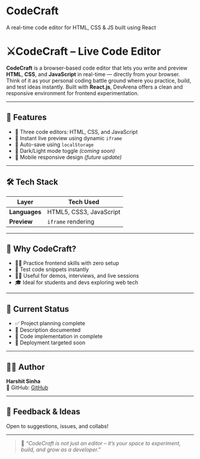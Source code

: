 # CodeCraft
A real-time code editor for HTML, CSS &amp; JS built using React
# ⚔️CodeCraft – Live Code Editor 

**CodeCraft** is a browser-based code editor that lets you write and preview **HTML**, **CSS**, and **JavaScript** in real-time — directly from your browser. Think of it as your personal coding battle ground where you practice, build, and test ideas instantly. Built with **React.js**, DevArena offers a clean and responsive environment for frontend experimentation.

---

## 🚀 Features

- 📝 Three code editors: HTML, CSS, and JavaScript
- 👀 Instant live preview using dynamic `iframe`
- 💾 Auto-save using `localStorage` 
- 🌙 Dark/Light mode toggle *(coming soon)*
- 📱 Mobile responsive design *(future update)*

---

## 🛠️ Tech Stack

| Layer          | Tech Used                |
|----------------|--------------------------|
| **Languages**  | HTML5, CSS3, JavaScript  |
| **Preview**    | `iframe` rendering       |


---

## 🎯 Why CodeCraft?

- 👨‍💻 Practice frontend skills with zero setup
- 🧪 Test code snippets instantly
- 👩‍🏫 Useful for demos, interviews, and live sessions
- 🎓 Ideal for students and devs exploring web tech


---

## 📝 Current Status

- ✅ Project planning complete  
- 📄 Description documented  
- 🔨 Code implementation in complete
- 🚀 Deployment targeted soon

---

## 👩‍💻 Author

**Harshit Sinha**  
📌 GitHub: [GitHub](https://github.com/HarshitSinha090104)

---

## 🤝 Feedback & Ideas

Open to suggestions, issues, and collabs! 

---

> 💬 *“CodeCraft is not just an editor – it’s your space to experiment, build, and grow as a developer.”*

